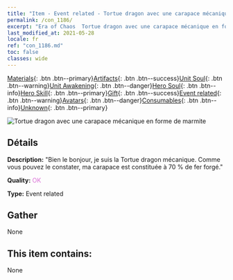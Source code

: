 ```yaml
---
title: "Item - Event related - Tortue dragon avec une carapace mécanique en forme de marmite"
permalink: /con_1186/
excerpt: "Era of Chaos  Tortue dragon avec une carapace mécanique en forme de marmite"
last_modified_at: 2021-05-28
locale: fr
ref: "con_1186.md"
toc: false
classes: wide
---
```

 [Materials](/ItemsFR/){: .btn .btn--primary}[Artifacts](/ItemsFR/Artifacts/){: .btn .btn--success}[Unit Soul](/ItemsFR/UnitSoul/){: .btn .btn--warning}[Unit Awakening](/ItemsFR/UnitAwakening/){: .btn .btn--danger}[Hero Soul](/ItemsFR/HeroSoul/){: .btn .btn--info}[Hero Skill](/ItemsFR/HeroSkill/){: .btn .btn--primary}[Gift](/ItemsFR/Gift/){: .btn .btn--success}[Event related](/ItemsFR/Events/){: .btn .btn--warning}[Avatars](/ItemsFR/Avatars/){: .btn .btn--danger}[Consumables](/ItemsFR/Consumables/){: .btn .btn--info}[Unknown](/ItemsFR/Unknown/){: .btn .btn--primary}

 ![Tortue dragon avec une carapace mécanique en forme de marmite](/images/t/i_81512231.png)

## Détails
 **Description:** \"Bien le bonjour, je suis la Tortue dragon mécanique. Comme vous pouvez le constater, ma carapace est constituée à 70 % de fer forgé.\"

 **Quality:** <span style="color: #DA70D6">OK</span>

 **Type:** Event related

## Gather

  None

## This item contains:

  None

